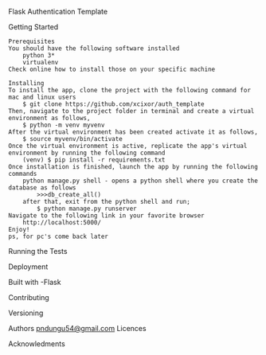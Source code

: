 Flask Authentication Template

Getting Started

    Prerequisites
    You should have the following software installed
        python 3*
        virtualenv
    Check online how to install those on your specific machine

    Installing
    To install the app, clone the project with the following command for mac and linux users
        $ git clone https://github.com/xcixor/auth_template
    Then, navigate to the project folder in terminal and create a virtual environment as follows,
        $ python -m venv myvenv
    After the virtual environment has been created activate it as follows,
        $ source myvenv/bin/activate
    Once the virtual environment is active, replicate the app's virtual environment by running the following command
        (venv) $ pip install -r requirements.txt
    Once installation is finished, launch the app by running the following commands
        python manage.py shell - opens a python shell where you create the database as follows
            >>>db_create_all()
        after that, exit from the python shell and run;
            $ python manage.py runserver
    Navigate to the following link in your favorite browser
        http://localhost:5000/
    Enjoy!
    ps, for pc's come back later

Running the Tests

Deployment

Built with
    -Flask

Contributing

Versioning

Authors
	pndungu54@gmail.com
Licences

Acknowledments
